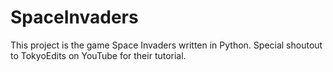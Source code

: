 # SpaceInvaders
This project is the game Space Invaders written in Python. Special shoutout to TokyoEdits on YouTube for their tutorial. 
